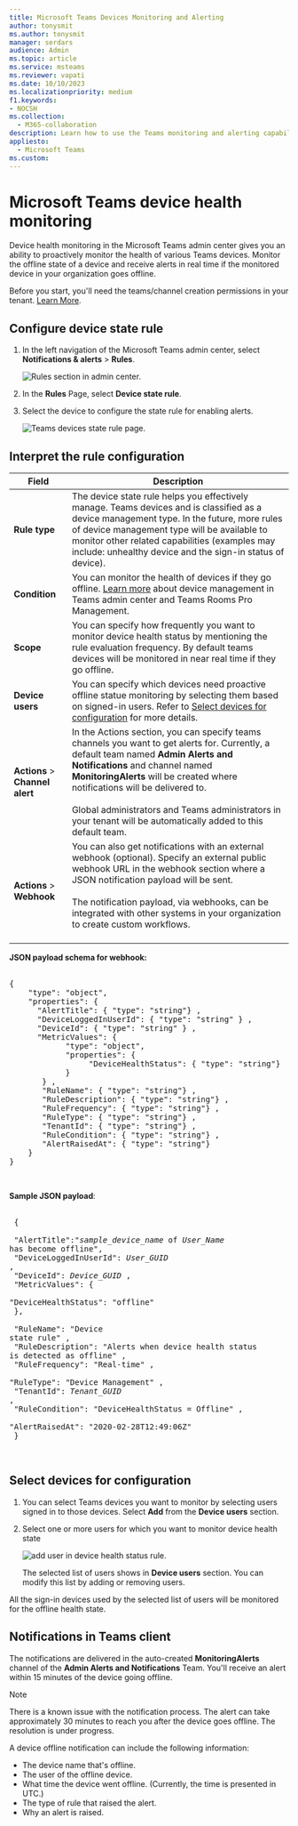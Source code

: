 ```yaml
---
title: Microsoft Teams Devices Monitoring and Alerting
author: tonysmit
ms.author: tonysmit
manager: serdars
audience: Admin
ms.topic: article
ms.service: msteams
ms.reviewer: vapati
ms.date: 10/10/2023
ms.localizationpriority: medium
f1.keywords:
- NOCSH
ms.collection: 
  - M365-collaboration
description: Learn how to use the Teams monitoring and alerting capabilities in the Microsoft Teams admin center to proactively monitor the health state of Teams devices
appliesto: 
  - Microsoft Teams
ms.custom: 
---
```


# Microsoft Teams device health monitoring

Device health monitoring in the Microsoft Teams admin center gives you an ability to proactively monitor the health of various Teams devices. Monitor the offline state of a device and receive alerts in real time if the monitored device in your organization goes offline.  

Before you start, you'll need the teams/channel creation permissions in your tenant. [Learn More](/microsoft-365/solutions/manage-creation-of-groups).

## Configure device state rule

1. In the left navigation of the Microsoft Teams admin center, select **Notifications & alerts** > **Rules**.

   ![Rules section in admin center.](../media/select-rules.png)

2. In the **Rules** Page, select **Device state rule**.

3. Select the device to configure the state rule for enabling alerts.

    ![Teams devices state rule page.](../media/device-state-rule.png )

## Interpret the rule configuration


|Field |Description  |
|--------|-------------|
|**Rule type**   |The device state rule helps you effectively manage. Teams devices and is classified as a device management type. In the future, more rules of device management type will be available to monitor other related capabilities (examples may include: unhealthy device and the sign-in status of device).|
|**Condition**   |You can monitor the health of devices if they go offline. [Learn more](../devices/device-management.md) about device management in Teams admin center and Teams Rooms Pro Management. |
|**Scope**   |You can specify how frequently you want to monitor device health status by mentioning the rule evaluation frequency. By default teams devices will be monitored in near real time if they go offline. |
|**Device users**   |You can specify which devices need proactive offline statue monitoring by selecting them based on signed-in users. Refer to [Select devices for configuration](#select-devices-for-configuration) for more details. |
|**Actions** > **Channel alert**   |In the Actions section, you can specify teams channels you want to get alerts for. Currently, a default team named **Admin Alerts and Notifications** and channel named **MonitoringAlerts** will be created where notifications will be delivered to. <BR/> <BR/> Global administrators and Teams administrators in your tenant will be automatically added to this default team.|
|**Actions** > **Webhook**   |You can also get notifications with an external webhook (optional). Specify an external public webhook URL in the webhook section where a JSON notification payload will be sent. <BR/> <BR/>  The notification payload, via webhooks, can be integrated with other systems in your organization to create custom workflows.<br/><br/> 

**JSON payload schema for webhook:** <BR/><BR/>
<pre lang="json">{ <br/>    "type": "object",<br>    "properties": { <br/>      "AlertTitle": { "type": "string"} ,<br/>      "DeviceLoggedInUserId": { "type": "string" } ,<br/>      "DeviceId": { "type": "string" } , <br/>      "MetricValues": { <br/>            "type": "object",<br/>            "properties": { <br/>                 "DeviceHealthStatus": { "type": "string"} <br/>            } <br/>       } ,<br/>       "RuleName": { "type": "string"} ,<br/>       "RuleDescription": { "type": "string"} ,<br/>       "RuleFrequency": { "type": "string"} ,<br/>       "RuleType": { "type": "string"} ,<br/>       "TenantId": { "type": "string"} , <br/>       "RuleCondition": { "type": "string"} , <br/>       "AlertRaisedAt": { "type": "string"} <br/>    } <br/>} </pre> <br/> 

  **Sample JSON payload**:<br/> <br/> <pre lang="JSON">    { <br/>      "AlertTitle":"*sample_device_name* of *User_Name* has become offline",<br/>      "DeviceLoggedInUserId": *User_GUID* ,<br/>      "DeviceId": *Device_GUID* , <br/>      "MetricValues": { <br/>         "DeviceHealthStatus": "offline" <br/>            }, <br/>        <br/>       "RuleName": "Device state rule" ,<br/>       "RuleDescription": "Alerts when device health status is detected as offline" ,<br/>       "RuleFrequency": "Real-time" ,<br/>       "RuleType": "Device Management" ,<br/>       "TenantId": *Tenant_GUID* , <br/>       "RuleCondition": "DeviceHealthStatus = Offline" , <br/>       "AlertRaisedAt": "2020-02-28T12:49:06Z" <br/>    }  </pre> <br/> 

## Select devices for configuration

1. You can select Teams devices you want to monitor by selecting users signed in to those devices. Select **Add** from the **Device users** section.

2. Select one or more users for which you want to monitor device health state

   ![add user in device health status rule.](../media/select-device-users.png)

   The selected list of users shows in **Device users** section. You can modify this list by adding or removing users.

All the sign-in devices used by the selected list of users will be monitored for the offline health state.

## Notifications in Teams client

The notifications are delivered in the auto-created **MonitoringAlerts** channel of the **Admin Alerts and Notifications** Team. You'll receive an alert within 15 minutes of the device going offline.

> [!NOTE]
> There is a known issue with the notification process. The alert can take approximately 30 minutes to reach you after the device goes offline. The resolution is under progress.

A device offline notification can include the following information:

- The device name that's offline.
- The user of the offline device.
- What time the device went offline. (Currently, the time is presented in UTC.)
- The type of rule that raised the alert.
- Why an alert is raised.
